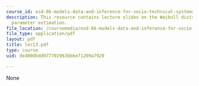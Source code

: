 ```yaml
---
course_id: esd-86-models-data-and-inference-for-socio-technical-systems-spring-2007
description: This resource contains lecture slides on the Weibull distribution and
  parameter estimation.
file_location: /coursemedia/esd-86-models-data-and-inference-for-socio-technical-systems-spring-2007/de400dbdd977702963bbbe71209a7920_lec13.pdf
file_type: application/pdf
layout: pdf
title: lec13.pdf
type: course
uid: de400dbdd977702963bbbe71209a7920

---
```

None